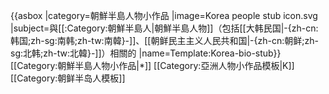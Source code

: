 {{asbox
|category=朝鮮半島人物小作品
|image=Korea people stub icon.svg
|subject=與[[:Category:朝鮮半島人|朝鮮半島人物]]（包括[[大韩民国|-{zh-cn:韩国;zh-sg:南韩;zh-tw:南韓}-]]、[[朝鲜民主主义人民共和国|-{zh-cn:朝鲜;zh-sg:北韩;zh-tw:北韓}-]]）相關的
|name=Template:Korea-bio-stub}}<noinclude>
[[Category:朝鮮半島人物小作品|*]]
[[Category:亞洲人物小作品模板|K]]
[[Category:朝鲜半岛人模板]]
</noinclude>